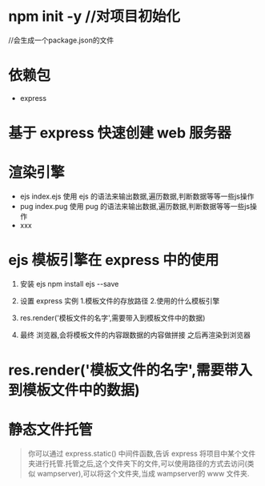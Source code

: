 # npm init -y //对项目初始化 
//会生成一个package.json的文件

# 依赖包
- express

# 基于 express 快速创建 web 服务器



# 渲染引擎
- ejs   index.ejs 使用 ejs 的语法来输出数据,遍历数据,判断数据等等一些js操作
- pug   index.pug 使用 pug 的语法来输出数据,遍历数据,判断数据等等一些js操作
- xxx

# ejs 模板引擎在 express 中的使用
1. 安装 ejs npm install ejs --save
2. 设置 express 实例 1.模板文件的存放路径 2.使用的什么模板引擎
3. res.render('模板文件的名字',需要带入到模板文件中的数据)

4. 最终 浏览器,会将模板文件的内容跟数据的内容做拼接 之后再渲染到浏览器

# res.render('模板文件的名字',需要带入到模板文件中的数据)

# 静态文件托管

> 你可以通过 express.static() 中间件函数,告诉 express 将项目中某个文件夹进行托管.托管之后,这个文件夹下的文件,可以使用路径的方式去访问(类似 wampserver),可以将这个文件夹,当成 wampserver的 www 文件夹.